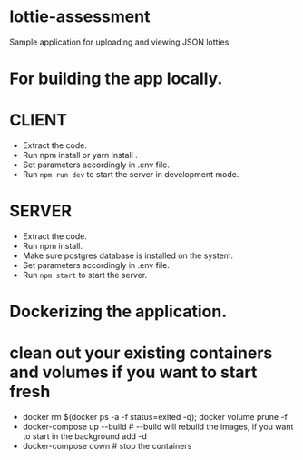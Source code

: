 # lottie-assessment
Sample application for uploading and viewing JSON lotties

# For building the app locally.

# CLIENT
- Extract the code.
- Run npm install or yarn install . 
- Set parameters accordingly in .env file.
- Run `npm run dev` to start the server in development mode.

# SERVER
- Extract the code.
- Run npm install.
- Make sure postgres database is installed on the system.
- Set parameters accordingly in .env file.
- Run `npm start` to start the server.

# Dockerizing the application.
# clean out your existing containers and volumes if you want to start fresh
- docker rm $(docker ps -a -f status=exited -q); docker volume prune -f
- docker-compose up --build # --build will rebuild the images, if you want to start in the background add -d
- docker-compose down # stop the containers